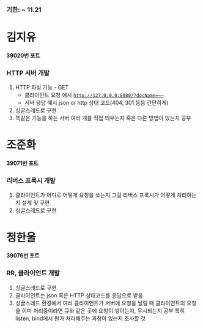 ### 기한: ~ 11.21

# 김지유

**39020번 포트**

### HTTP 서버 개발

1. HTTP 파싱 기능 - GET
   - 클라이언트 요청 예시 [`http://127.0.0.0:8080/?docName=~~`](http://127.0.0.0:8080/?docName=~~)
   - 서버 응답 예시 json or http 상태 코드(404, 301 등등 간단하게)
2. 싱글스레드로 구현
3. 똑같은 기능을 하는 서버 여러 개를 직접 띄우는지 혹은 다른 방법이 있는지 공부

# 조준화

**39071번 포트**

### 리버스 프록시 개발

1. 클라이언트가 어디로 어떻게 요청을 쏘는지 그걸 리버스 프록시가 어떻게 처리하는지 설계 및 구현
2. 싱글스레드로 구현

# 정한울

**39076번 포트**

### RR, 클라이언트 개발

1. 싱글스레드로 구현
2. 클라이언트는 json 혹은 HTTP 상태코드를 응답으로 받음
3. 싱글스레드 환경에서 여러 클라이언트가 서버에 요청을 날릴 때 클라이언트의 요청을 이미 처리중이라면 큐와 같은 곳에 요청이 쌓이는지, 무시되는지 공부 특히 listen, bind에서 뭔가 처리해주는 과정이 있는지 조사할 것
